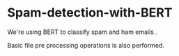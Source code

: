 # Spam-detection-with-BERT
We're using BERT to classify spam and ham emails . 

Basic file pre processing operations is also performed. 

